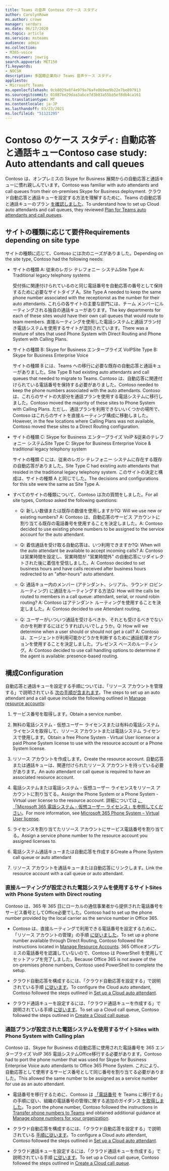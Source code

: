 ```yaml
---
title: Teams の音声 Contoso のケース スタディ
author: CarolynRowe
ms.author: crowe
manager: serdars
ms.date: 06/17/2020
ms.topic: article
ms.service: msteams
audience: admin
ms.collection:
- M365-voice
ms.reviewer: jowrig
search.appverid: MET150
f1.keywords:
- NOCSH
description: 多国籍企業向け Teams 音声ケース スタディ
appliesto:
- Microsoft Teams
ms.openlocfilehash: 0cb8029a8f4e979a76afe069ee9b22e7be897913
ms.sourcegitcommit: 01087be29daa3abce7d3b03a55ba5ef8db4ca161
ms.translationtype: MT
ms.contentlocale: ja-JP
ms.lasthandoff: 03/23/2021
ms.locfileid: "51121295"
---
```

# <a name="contoso-case-study-auto-attendants-and-call-queues"></a><span data-ttu-id="1d3a4-103">Contoso のケース スタディ: 自動応答と通話キュー</span><span class="sxs-lookup"><span data-stu-id="1d3a4-103">Contoso case study: Auto attendants and call queues</span></span>

<span data-ttu-id="1d3a4-104">Contoso は、オンプレミスの Skype for Business 展開からの自動応答と通話キューに慣れ親しんでいます。</span><span class="sxs-lookup"><span data-stu-id="1d3a4-104">Contoso was familiar with auto attendants and call queues from their on-premises Skype for Business deployment.</span></span> <span data-ttu-id="1d3a4-105">クラウド自動応答と通話キューを設定する方法を理解するために、Teams の自動応答と通話キューのプラン [を確認しました](plan-auto-attendant-call-queue.md)。</span><span class="sxs-lookup"><span data-stu-id="1d3a4-105">To understand how to set up Cloud auto attendants and call queues, they reviewed [Plan for Teams auto attendants and call queues](plan-auto-attendant-call-queue.md).</span></span>

## <a name="requirements-depending-on-site-type"></a><span data-ttu-id="1d3a4-106">サイトの種類に応じて要件</span><span class="sxs-lookup"><span data-stu-id="1d3a4-106">Requirements depending on site type</span></span>

<span data-ttu-id="1d3a4-107">サイトの種類に応じて、Contoso には次のニーズがありました。</span><span class="sxs-lookup"><span data-stu-id="1d3a4-107">Depending on the site type, Contoso had the following needs:</span></span>

- <span data-ttu-id="1d3a4-108">サイトの種類 A: 従来のレガシ テレフォニー システム</span><span class="sxs-lookup"><span data-stu-id="1d3a4-108">Site Type A: Traditional legacy telephony systems</span></span> 

  <span data-ttu-id="1d3a4-109">受付係に関連付けられているのと同じ電話番号を自動応答の番号として保持するために必要なサイトタイプ A。</span><span class="sxs-lookup"><span data-stu-id="1d3a4-109">Site Type A needed to keep the same phone number associated with the receptionist as the number for their auto attendants.</span></span> <span data-ttu-id="1d3a4-110">これらの各サイトの主要な部門には、チーム メンバーにルーティングされる独自の通話キューがあります。</span><span class="sxs-lookup"><span data-stu-id="1d3a4-110">The key departments for each of these sites would have their own call queues that would route to team members.</span></span> <span data-ttu-id="1d3a4-111">直接ルーティングを使用した電話システムと通話プラン付き電話システムを使用するサイトが混同されています。</span><span class="sxs-lookup"><span data-stu-id="1d3a4-111">There was a mixture of sites that used Phone System with Direct Routing and Phone System with Calling Plans.</span></span>  

- <span data-ttu-id="1d3a4-112">サイトの種類 B: Skype for Business エンタープライズ VoIP</span><span class="sxs-lookup"><span data-stu-id="1d3a4-112">Site Type B: Skype for Business Enterprise Voice</span></span> 

  <span data-ttu-id="1d3a4-113">サイトの種類 B には、Teams への移行に必要な既存の自動応答と通話キューがありました。</span><span class="sxs-lookup"><span data-stu-id="1d3a4-113">Site Type B had existing auto attendants and call queues that needed to migrate to Teams.</span></span> <span data-ttu-id="1d3a4-114">Contoso は、自動応答に関連付けられている電話番号を保持する必要がありました。</span><span class="sxs-lookup"><span data-stu-id="1d3a4-114">Contoso needed to keep the phone numbers associated with the auto attendants.</span></span> <span data-ttu-id="1d3a4-115">Contoso は、これらのサイトの大部分を通話プランを使用する電話システムに移行しました。</span><span class="sxs-lookup"><span data-stu-id="1d3a4-115">Contoso moved the majority of these sites to Phone System with Calling Plans.</span></span> <span data-ttu-id="1d3a4-116">ただし、通話プランを利用できないいくつかの場所で、Contoso はこれらのサイトを直接ルーティング構成に移動しました。</span><span class="sxs-lookup"><span data-stu-id="1d3a4-116">However, in the few locations where Calling Plans was not available, Contoso moved these sites to a Direct Routing configuration.</span></span>  

- <span data-ttu-id="1d3a4-117">サイトの種類 C: Skype for Business エンタープライズ VoIP &従来のテレフォニー システム</span><span class="sxs-lookup"><span data-stu-id="1d3a4-117">Site Type C: Skype for Business Enterprise Voice & traditional legacy telephony system</span></span> 

  <span data-ttu-id="1d3a4-118">サイトの種類 C には、従来のレガシ テレフォニー システムに存在する既存の自動応答がありました。</span><span class="sxs-lookup"><span data-stu-id="1d3a4-118">Site Type C had existing auto attendants that resided in the traditional legacy telephony system.</span></span> <span data-ttu-id="1d3a4-119">このサイトの決定と構成は、サイトの種類 A と同じでした。</span><span class="sxs-lookup"><span data-stu-id="1d3a4-119">The decisions and configurations for this site were the same as Site Type A.</span></span>   

- <span data-ttu-id="1d3a4-120">すべてのサイトの種類について、Contoso は次の質問をしました。</span><span class="sxs-lookup"><span data-stu-id="1d3a4-120">For all site types, Contoso asked the following questions:</span></span>

  - <span data-ttu-id="1d3a4-121">Q: 新しい数値または既存の数値を使用しますか?</span><span class="sxs-lookup"><span data-stu-id="1d3a4-121">Q: Will we use new or existing numbers?</span></span> 
    <span data-ttu-id="1d3a4-122">A: Contoso は、自動応答のサービス アカウントに割り当てる既存の電話番号を使用することを決定しました。</span><span class="sxs-lookup"><span data-stu-id="1d3a4-122">A: Contoso decided to use existing phone numbers to be assigned to the service account for the auto attendant.</span></span> 

  - <span data-ttu-id="1d3a4-123">Q: 着信通話を受け取る自動応答は、いつ利用できますか?</span><span class="sxs-lookup"><span data-stu-id="1d3a4-123">Q: When will the auto attendant be available to accept incoming calls?</span></span> 
    <span data-ttu-id="1d3a4-124">A: Contoso は営業時間を設定し、営業時間が "営業時間外" の自動応答にリダイレクトされた後に着信を受信しました。</span><span class="sxs-lookup"><span data-stu-id="1d3a4-124">A: Contoso decided to set business hours and have calls received after business hours redirected to an "after-hours" auto attendant.</span></span>  

  - <span data-ttu-id="1d3a4-125">Q: 通話キュー内のメンバー (アテンダント、シリアル、ラウンド ロビン ルーティング) に通話をルーティングする方法</span><span class="sxs-lookup"><span data-stu-id="1d3a4-125">Q: How will the calls be routed to members in a call queue: attendant, serial, or round robin routing?</span></span> 
    <span data-ttu-id="1d3a4-126">A: Contoso はアテンダント ルーティングを使用することを決定しました。</span><span class="sxs-lookup"><span data-stu-id="1d3a4-126">A: Contoso decided to use Attendant routing,</span></span> 

  - <span data-ttu-id="1d3a4-127">Q: ユーザーがいついつ通話を受けるべきか、それとも受けるべきでないのかを判断するにはどうすればいいでしょうか。</span><span class="sxs-lookup"><span data-stu-id="1d3a4-127">Q: How will we determine when a user should or should not get a call?</span></span> 
    <span data-ttu-id="1d3a4-128">A: Contoso は、エージェントが利用可能かどうかを判断するために通話処理オプションを使用することを決定しました。プレゼンス ベースのルーティング。</span><span class="sxs-lookup"><span data-stu-id="1d3a4-128">A: Contoso decided to use call handling options to determine if the agent is available: presence-based routing.</span></span> 


## <a name="configuration"></a><span data-ttu-id="1d3a4-129">構成</span><span class="sxs-lookup"><span data-stu-id="1d3a4-129">Configuration</span></span>

<span data-ttu-id="1d3a4-130">自動応答と通話キューを設定する手順については、「リソース アカウントを管理する」で説明されている [次の手順が含まれます](manage-resource-accounts.md)。</span><span class="sxs-lookup"><span data-stu-id="1d3a4-130">The steps to set up an auto attendant and a call queue include the following outlined in [Manage resource accounts](manage-resource-accounts.md):</span></span> 

1. <span data-ttu-id="1d3a4-131">サービス番号を取得します。</span><span class="sxs-lookup"><span data-stu-id="1d3a4-131">Obtain a service number.</span></span> 

2. <span data-ttu-id="1d3a4-132">無料の電話システム - 仮想ユーザー ライセンスまたは有料の電話システム ライセンスを取得して、リソース アカウントまたは電話システム ライセンスで使用します。</span><span class="sxs-lookup"><span data-stu-id="1d3a4-132">Obtain a free Phone System - Virtual User license or a paid Phone System license to use with the resource account or a Phone System license.</span></span>

3. <span data-ttu-id="1d3a4-133">リソース アカウントを作成します。</span><span class="sxs-lookup"><span data-stu-id="1d3a4-133">Create the resource account.</span></span> <span data-ttu-id="1d3a4-134">自動応答または通話キューは、関連付けられたリソース アカウントを持っている必要があります。</span><span class="sxs-lookup"><span data-stu-id="1d3a4-134">An auto attendant or call queue is required to have an associated resource account.</span></span> 

4. <span data-ttu-id="1d3a4-135">電話システムまたは電話システム - 仮想ユーザー ライセンスをリソース アカウントに割り当てる。</span><span class="sxs-lookup"><span data-stu-id="1d3a4-135">Assign the Phone System or a Phone System - Virtual user license to the resource account.</span></span> <span data-ttu-id="1d3a4-136">詳細については [、「Microsoft 365 電話システム - 仮想ユーザー ライセンス」を参照してください](./teams-add-on-licensing/virtual-user.md)。</span><span class="sxs-lookup"><span data-stu-id="1d3a4-136">For more information, see [Microsoft 365 Phone System – Virtual User license](./teams-add-on-licensing/virtual-user.md).</span></span>

5. <span data-ttu-id="1d3a4-137">ライセンスを割り当てたリソース アカウントにサービス電話番号を割り当てる。</span><span class="sxs-lookup"><span data-stu-id="1d3a4-137">Assign a service phone number to the resource account you assigned licenses to.</span></span> 

6. <span data-ttu-id="1d3a4-138">電話システム通話キューまたは自動応答を作成する</span><span class="sxs-lookup"><span data-stu-id="1d3a4-138">Create a Phone System call queue or auto attendant</span></span> 

7. <span data-ttu-id="1d3a4-139">リソース アカウントを通話キューまたは自動応答にリンクします。</span><span class="sxs-lookup"><span data-stu-id="1d3a4-139">Link the resource account with a call queue or auto attendant.</span></span> 


### <a name="sites-with-phone-system-with-direct-routing"></a><span data-ttu-id="1d3a4-140">直接ルーティングが設定された電話システムを使用するサイト</span><span class="sxs-lookup"><span data-stu-id="1d3a4-140">Sites with Phone System with Direct routing</span></span> 

<span data-ttu-id="1d3a4-141">Contoso は、365 年 365 日にローカルの通信事業者から提供された電話番号をサービス番号としてOffice必要でした。</span><span class="sxs-lookup"><span data-stu-id="1d3a4-141">Contoso had to set up the phone number provided by the local carrier as the service number in Office 365.</span></span> 

- <span data-ttu-id="1d3a4-142">Contoso は、直接ルーティングで利用できる電話番号を設定するために、「リソース アカウントの管理」の手順 [に従いました](manage-resource-accounts.md)。</span><span class="sxs-lookup"><span data-stu-id="1d3a4-142">To set up a phone number available through Direct Routing, Contoso followed the instructions located in [Manage Resource Accounts](manage-resource-accounts.md).</span></span> <span data-ttu-id="1d3a4-143">365 Officeオンプレミスの電話番号を認識していないので、Contoso は PowerShell を使用してセットアップを完了しました。</span><span class="sxs-lookup"><span data-stu-id="1d3a4-143">Because Office 365 is not aware of the on-premises phone numbers, Contoso used PowerShell to complete the setup.</span></span>   

- <span data-ttu-id="1d3a4-144">クラウド自動応答を構成するには、「クラウド自動応答を設定する」で説明されている手順 [に従います](create-a-phone-system-auto-attendant.md)。</span><span class="sxs-lookup"><span data-stu-id="1d3a4-144">To configure the Cloud auto attendant, Contoso followed the steps outlined in [Set up a Cloud auto attendant](create-a-phone-system-auto-attendant.md).</span></span> 

- <span data-ttu-id="1d3a4-145">クラウド通話キューを設定するには、「クラウド通話キューを作成する」で説明されている手順 [に従います](create-a-phone-system-call-queue.md)。</span><span class="sxs-lookup"><span data-stu-id="1d3a4-145">To set up a Cloud call queue, Contoso followed the steps outlined in [Create a Cloud call queue](create-a-phone-system-call-queue.md).</span></span>  


### <a name="sites-with-phone-system-with-calling-plan"></a><span data-ttu-id="1d3a4-146">通話プランが設定された電話システムを使用するサイト</span><span class="sxs-lookup"><span data-stu-id="1d3a4-146">Sites with Phone System with Calling plan</span></span>

<span data-ttu-id="1d3a4-147">Contoso は、Skype for Business の自動応答に使用された電話番号を 365 エンタープライズ VoIP 365 電話システムOffice移行する必要があります。</span><span class="sxs-lookup"><span data-stu-id="1d3a4-147">Contoso had to port the phone number that was used for Skype for Business Enterprise Voice auto attendants to Office 365 Phone System.</span></span> <span data-ttu-id="1d3a4-148">これにより、自動応答として使用するサービス番号として同じ番号を割り当てる必要がありました。</span><span class="sxs-lookup"><span data-stu-id="1d3a4-148">This allowed the same number to be assigned as a service number for use as an auto attendant.</span></span> 

- <span data-ttu-id="1d3a4-149">電話番号を移行するために、Contoso は [「電話番号](./phone-number-calling-plans/transfer-phone-numbers-to-teams.md) を Teams に移行する」の手順に従い、組織の電話番号の管理に関する追加のガイダンス [を取得しました](./manage-phone-numbers-for-your-organization/manage-phone-numbers-for-your-organization.md)。</span><span class="sxs-lookup"><span data-stu-id="1d3a4-149">To port the phone number, Contoso followed the instructions in [Transfer phone numbers to Teams](./phone-number-calling-plans/transfer-phone-numbers-to-teams.md) and obtained additional guidance at [Manage phone numbers for your organization](./manage-phone-numbers-for-your-organization/manage-phone-numbers-for-your-organization.md).</span></span>

- <span data-ttu-id="1d3a4-150">クラウド自動応答を構成するには、「クラウド自動応答を設定する」で説明されている [手順に従います](create-a-phone-system-auto-attendant.md)。</span><span class="sxs-lookup"><span data-stu-id="1d3a4-150">To configure a Cloud auto attendant, Contoso followed the steps outlined in [Set up a Cloud auto attendant](create-a-phone-system-auto-attendant.md).</span></span>

-  <span data-ttu-id="1d3a4-151">クラウド通話キューを設定するには、「クラウド通話キューを作成する」で説明されている手順 [に従います](create-a-phone-system-call-queue.md)。</span><span class="sxs-lookup"><span data-stu-id="1d3a4-151">To set up a Cloud call queue, Contoso followed the steps outlined in [Create a Cloud call queue](create-a-phone-system-call-queue.md).</span></span>  

